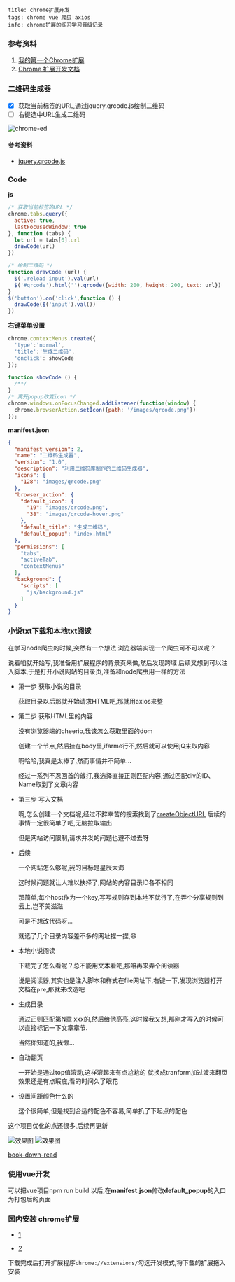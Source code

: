 ``` essay-info
title: chrome扩展开发
tags: chrome vue 爬虫 axios
info: chrome扩展的练习学习晋级记录
```
### 参考资料

1. [我的第一个Chrome扩展](http://www.ituring.com.cn/book/miniarticle/60134)
2. [Chrome 扩展开发文档](https://www.kancloud.cn/wizardforcel/chrome-doc/98796)

### 二维码生成器

- [x] 获取当前标签的URL,通过jquery.qrcode.js绘制二维码
- [ ] 右键选中URL生成二维码

![chrome-ed](../static/images/chrome-1.gif)

#### 参考资料
* [jquery.qrcode.js](https://github.com/jeromeetienne/jquery-qrcode)

### Code
**js**
```javascript
/* 获取当前标签的URL */
chrome.tabs.query({
  active: true,
  lastFocusedWindow: true
}, function (tabs) {
  let url = tabs[0].url
  drawCode(url)
})

/* 绘制二维码 */
function drawCode (url) {
  $('.reload input').val(url)
  $('#qrcode').html('').qrcode({width: 200, height: 200, text: url})
}
$('button').on('click',function () {
  drawCode($('input').val())
})
```
**右键菜单设置**
```javascript
chrome.contextMenus.create({
  'type':'normal',
  'title':'生成二维码',
  'onclick': showCode
});

function showCode () {
  /**/
}
/* 离开popup改变icon */
chrome.windows.onFocusChanged.addListener(function(window) {
  chrome.browserAction.setIcon({path: '/images/qrcode.png'})
});
```
**manifest.json**
```json
{
  "manifest_version": 2,
  "name": "二维码生成器",
  "version": "1.0",
  "description": "利用二维码库制作的二维码生成器",
  "icons": {
    "128": "images/qrcode.png"
  },
  "browser_action": {
    "default_icon": {
      "19": "images/qrcode.png",
      "38": "images/qrcode-hover.png"
    },
    "default_title": "生成二维码",
    "default_popup": "index.html"
  },
  "permissions": [
    "tabs",
    "activeTab",
    "contextMenus"
  ],
  "background": {
    "scripts": [
      "js/background.js"
    ]
  }
}
```

### 小说txt下载和本地txt阅读

在学习node爬虫的时候,突然有一个想法
浏览器端实现一个爬虫可不可以呢？

说着咱就开始写,我准备用扩展程序的背景页来做,然后发现跨域
后续又想到可以注入脚本,于是打开小说网站的目录页,准备和node爬虫用一样的方法

* 第一步  获取小说的目录

    获取目录以后那就开始请求HTML吧,那就用axios来整

* 第二步 获取HTML里的内容

    没有浏览器端的cheerio,我该怎么获取里面的dom
    
    创建一个节点,然后挂在body里,ifarme行不,然后就可以使用jQ来取内容
    
    啊哈哈,我真是太棒了,然而事情并不简单...
    
    经过一系列不忍回首的敲打,我选择直接正则匹配内容,通过匹配div的ID、Name取到了文章内容

* 第三步 写入文档
    
    啊,怎么创建一个文档呢,经过不辞幸苦的搜索找到了[createObjectURL](https://developer.mozilla.org/zh-CN/docs/Web/API/URL/createObjectURL)
    后续的事情一定很简单了吧,无脑拉取输出
    
    但是网站访问限制,请求并发的问题也避不过去呀

* 后续

    一个网站怎么够呢,我的目标是星辰大海
    
    这时候问题就让人难以抉择了,网站的内容目录ID各不相同
    
    那简单,每个host作为一个key,写写规则存到本地不就行了,在弄个分享规则到云上,岂不美滋滋
    
    可是不想改代码呀...
    
    就选了几个目录内容差不多的网址捏一捏,😄

* 本地小说阅读

    下载完了怎么看呢？总不能用文本看吧,那咱再来弄个阅读器
    
    说是阅读器,其实也是注入脚本和样式在file网址下,右键一下,发现浏览器打开文档在<code>pre</code>,那就来改造吧


* 生成目录
    
    通过正则匹配第N章 xxx的,然后给他高亮,这时候我又想,那刚才写入的时候可以直接标记一下文章章节.
    
    当然你知道的,我懒...

* 自动翻页
    
    一开始是通过top值滚动,这样滚起来有点尬尬的
    就换成tranform加过渡来翻页
    效果还是有点瑕疵,看的时间久了眼花
    
* 设置间距颜色什么的

    这个很简单,但是找到合适的配色不容易,简单扒了下起点的配色
   
这个项目优化的点还很多,后续再更新

![效果图](../static/images/book_01.png)
![效果图](../static/images/book.gif)


[book-down-read](https://github.com/zhangyuhan2016/book-down-read/releases)


### 使用vue开发
可以把vue项目npm run build 以后,在**manifest.json**修改**default_popup**的入口为打包后的页面
### 国内安装 chrome扩展

- [1](https://chrome-extension-downloader.com)

- [2](https://www.crx4chrome.com/)

下载完成后打开扩展程序<code>chrome://extensions/</code>勾选开发模式,将下载的扩展拖入安装


